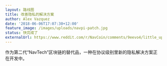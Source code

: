 ```yaml
---
layout: 路线图
title: 改善隐私的解决方案
author: Alex Vazquez
date: '2018-06-06T17:07:30+12:00'
feature_image: /images/uploads/navpi-patch.jpg
status: 快完成了
externalUrl: https://www.reddit.com/r/NavCoin/comments/9eevo4/little_update_from_dev_team/
---
```


作为第二代“NavTech”区块链的替代品，一种在协议级别里新的隐私解决方案正在开发中。
